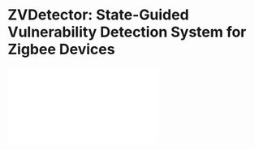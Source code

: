 # ZVDetector: State-Guided Vulnerability Detection System for Zigbee Devices

![arch](/arch.pdf "Architecture")
